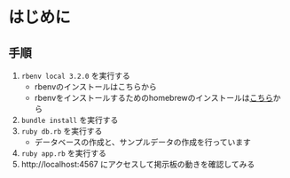 # はじめに
## 手順
1. `rbenv local 3.2.0` を実行する
   - rbenvのインストールはこちらから
   - rbenvをインストールするためのhomebrewのインストールは[こちら](https://brew.sh/)から
2. `bundle install` を実行する
3. `ruby db.rb` を実行する
   - データベースの作成と、サンプルデータの作成を行っています
4. `ruby app.rb` を実行する
5. http://localhost:4567 にアクセスして掲示板の動きを確認してみる
